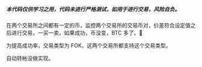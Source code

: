 ##### 本代码仅供学习之用，代码未进行严格测试，如用于进行交易，风险自负。

在两个交易所之间都有一定的币，监控两个交易所的交易币对，价差符合设定值之后进行交易，一买一卖，如果成功，币没变，BTC 多了。:beers:

为提高成功率，交易类型为 FOK，这两个交易所都支持这个交易类型。

自动转帐没做实现。
